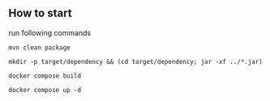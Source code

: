 ## How to start

run following commands

```
mvn clean package

mkdir -p target/dependency && (cd target/dependency; jar -xf ../*.jar)

docker compose build

docker compose up -d
```

